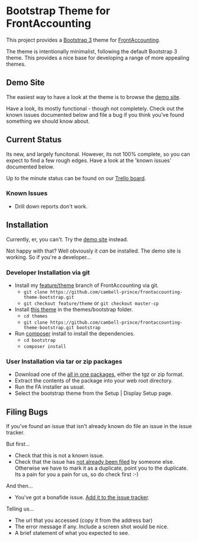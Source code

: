 # Bootstrap Theme for FrontAccounting

This project provides a [Bootstrap 3](http://getbootstrap.com/) theme for [FrontAccounting](http://frontaccounting.com/).

The theme is intentionally minimalist, following the default Bootstrap 3 theme.  This provides a nice base for developing a range of more appealing themes.

## Demo Site 

The easiest way to have a look at the theme is to browse the [demo site](http://demo.saygoweb.com/frontaccounting/).

Have a look, its mostly functional - though not completely.  Check out the known issues documented below and file a bug if you think you've found something we should know about.

## Current Status
Its new, and largely funcitonal.  However, its not 100% complete, so you can expect to find a few rough edges.  Have a look at the 'known issues' documented below.

Up to the minute status can be found on our [Trello board](https://trello.com/b/FualXuOQ/frontaccounting).

### Known Issues

* Drill down reports don't work.

## Installation

Currently, er, you can't.  Try the [demo site](http://demo.saygoweb.com/frontaccounting/) instead. 

Not happy with that?  Well obviously it *can* be installed.  The demo site is working. So if you're a developer...

### Developer Installation via git

* Install my [feature/theme](https://github.com/cambell-prince/frontaccounting/tree/feature/theme) branch of FrontAccounting via git.
    * `git clone https://github.com/cambell-prince/frontaccounting-theme-bootstrap.git`
    * `git checkout feature/theme` or `git checkout master-cp`
* Install [this theme](https://github.com/cambell-prince/frontaccounting-theme-bootstrap) in the themes/bootstrap folder.
    * `cd themes`
    * `git clone https://github.com/cambell-prince/frontaccounting-theme-bootstrap.git bootstrap`
* Run [composer](https://getcomposer.org/) install to install the dependencies.
    * `cd bootstrap`
    * `composer install`

### User Installation via tar or zip packages

* Download one of the [all in one packages](https://github.com/cambell-prince/frontaccounting-theme-bootstrap/releases/tag/v0.8.0-alpha.1), either the tgz or zip format.
* Extract the contents of the package into your web root directory.
* Run the FA installer as usual.
* Select the bootstrap theme from the Setup | Display Setup page.

## Filing Bugs

If you've found an issue that isn't already known do file an issue in the issue tracker.

But first...

* Check that this is not a known issue.
* Check that the issue has [not already been filed](https://github.com/cambell-prince/frontaccounting-theme-bootstrap/issues) by someone else.  Otherwise we have to mark it as a duplicate, point you to the duplicate.  Its a pain for you a pain for us, so do check first :-)

And then...

* You've got a bonafide issue.  [Add it to the issue tracker](https://github.com/cambell-prince/frontaccounting-theme-bootstrap/issues/new).

Telling us...

* The url that you accessed (copy it from the address bar)
* The error message if any.  Include a screen shot would be nice.
* A brief statement of what you expected to see.